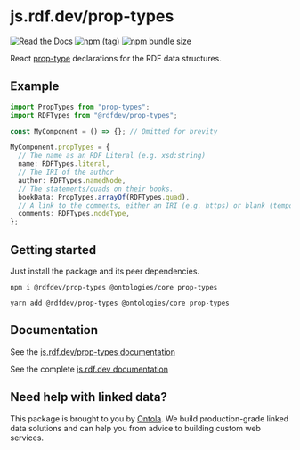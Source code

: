 # js.rdf.dev/prop-types
[![Read the Docs](https://img.shields.io/readthedocs/pip.svg)](https://js.rdf.dev/prop-types)
[![npm (tag)](https://img.shields.io/npm/v/@rdfdev/prop-types)](https://npmjs.com/package/@rdfdev/prop-types)
[![npm bundle size](https://img.shields.io/bundlephobia/minzip/@rdfdev/prop-types)](https://bundlephobia.com/result?p=@rdfdev/prop-types)

React [prop-type](https://reactjs.org/docs/typechecking-with-proptypes.html) declarations for the
RDF data structures.

## Example
```typescript
import PropTypes from "prop-types";
import RDFTypes from "@rdfdev/prop-types";

const MyComponent = () => {}; // Omitted for brevity

MyComponent.propTypes = {
  // The name as an RDF Literal (e.g. xsd:string)
  name: RDFTypes.literal,
  // The IRI of the author
  author: RDFTypes.namedNode,
  // The statements/quads on their books.
  bookData: PropTypes.arrayOf(RDFTypes.quad),
  // A link to the comments, either an IRI (e.g. https) or blank (temporary document-scoped link)
  comments: RDFTypes.nodeType,
};
```

## Getting started

Just install the package and its peer dependencies.

`npm i @rdfdev/prop-types @ontologies/core prop-types`

`yarn add @rdfdev/prop-types @ontologies/core prop-types`

## Documentation

See the [js.rdf.dev/prop-types documentation](https://js.rdf.dev/prop-types)

See the complete [js.rdf.dev documentation](https://js.rdf.dev)

## Need help with linked data?

This package is brought to you by [Ontola](https://ontola.io). We build production-grade linked data
solutions and can help you from advice to building custom web services.
